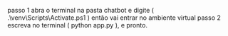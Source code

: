 passo 1 abra o terminal na pasta chatbot e digite ( .\venv\Scripts\Activate.ps1 ) então vai entrar no ambiente virtual
passo 2 escreva no terminal ( python app.py ), e pronto.
